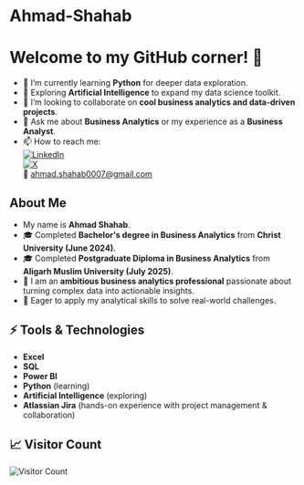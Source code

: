 # Ahmad-Shahab
# Welcome to my GitHub corner! 👋

- 🌱 I’m currently learning **Python** for deeper data exploration.
- 🤖 Exploring **Artificial Intelligence** to expand my data science toolkit.
- 👯 I’m looking to collaborate on **cool business analytics and data-driven projects**.
- 💬 Ask me about **Business Analytics** or my experience as a **Business Analyst**.
- 📫 How to reach me:  
  [![LinkedIn](https://img.shields.io/badge/LinkedIn-blue?style=flat&logo=linkedin)](https://www.linkedin.com/in/ahmad-shahab-/)  
  [![X](https://img.shields.io/badge/X-000000?style=flat&logo=X&logoColor=white)](https://x.com/ahmad071201?s=21)  
  📧 [ahmad.shahab0007@gmail.com](mailto:ahmad.shahab0007@gmail.com)

## About Me
- My name is **Ahmad Shahab**.
- 🎓 Completed **Bachelor's degree in Business Analytics** from **Christ University (June 2024)**.
- 🎓 Completed **Postgraduate Diploma in Business Analytics** from **Aligarh Muslim University (July 2025)**.
- 💼 I am an **ambitious business analytics professional** passionate about turning complex data into actionable insights.
- 🎯 Eager to apply my analytical skills to solve real-world challenges.

## ⚡ Tools & Technologies
- **Excel**
- **SQL**
- **Power BI**
- **Python** (learning)
- **Artificial Intelligence** (exploring)
- **Atlassian Jira** (hands-on experience with project management & collaboration)

## 📈 Visitor Count
![Visitor Count](https://profile-counter.glitch.me/ahmadshahab07/count.svg)
